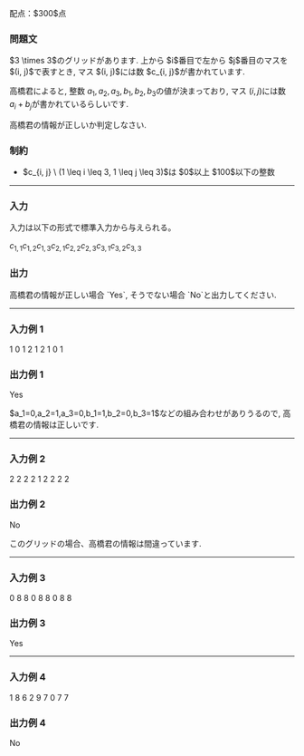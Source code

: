 
<div>

<span>

<span>

<p>
﻿配点：$300$点  
</p>

<div>

<section>

### **問題文**

<p>
$3 \times 3$のグリッドがあります. 上から $i$番目で左から $j$番目のマスを $(i, j)$で表すとき, マス $(i, j)$には数 $c_{i, j}$が書かれています.

高橋君によると, 整数 $a_1, a_2, a_3, b_1, b_2, b_3$の値が決まっており, マス $(i, j)$には数 $a_i + b_j$が書かれているらしいです.

高橋君の情報が正しいか判定しなさい.  
</p>

</section>

</div>

<div>

<section>

### **制約**

<ul>

<li>
$c_{i, j} \ (1 \leq i \leq 3, 1 \leq j \leq 3)$は $0$以上 $100$以下の整数
</li>

</ul>

</section>

</div>

---

<div>

<div>

<section>

### **入力**

<p>
入力は以下の形式で標準入力から与えられる。
</p>

<div>

$c_{1,1}$$c_{1,2}$$c_{1,3}$$c_{2,1}$$c_{2,2}$$c_{2,3}$$c_{3,1}$$c_{3,2}$$c_{3,3}$
</div>

</section>

</div>

<div>

<section>

### **出力**

<p>
高橋君の情報が正しい場合 `Yes`, そうでない場合 `No`と出力してください.
</p>

</section>

</div>

</div>

---

<div>

<section>

### **入力例 1**

<div>

1 0 1
2 1 2
1 0 1

</div>

</section>

</div>

<div>

<section>

### **出力例 1**

<div>

Yes

</div>

<p>
$a_1=0,a_2=1,a_3=0,b_1=1,b_2=0,b_3=1$などの組み合わせがありうるので, 高橋君の情報は正しいです.  
</p>

</section>

</div>

---

<div>

<section>

### **入力例 2**

<div>

2 2 2
2 1 2
2 2 2

</div>

</section>

</div>

<div>

<section>

### **出力例 2**

<div>

No

</div>

<p>
このグリッドの場合、高橋君の情報は間違っています.  
</p>

</section>

</div>

---

<div>

<section>

### **入力例 3**

<div>

0 8 8
0 8 8
0 8 8

</div>

</section>

</div>

<div>

<section>

### **出力例 3**

<div>

Yes

</div>

</section>

</div>

---

<div>

<section>

### **入力例 4**

<div>

1 8 6
2 9 7
0 7 7

</div>

</section>

</div>

<div>

<section>

### **出力例 4**

<div>

No

</div>

</section>

</div>

</span>

</span>

</div>
